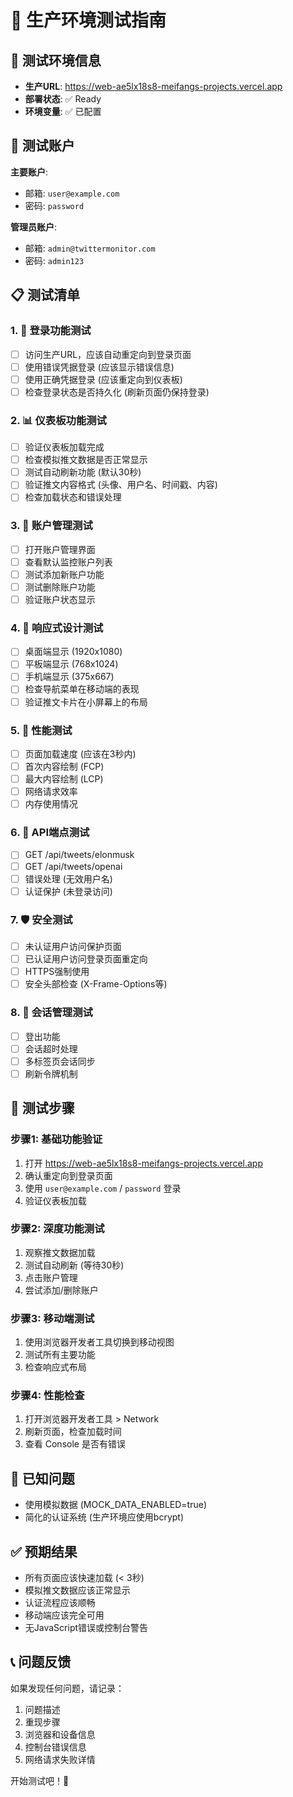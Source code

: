 # 🧪 生产环境测试指南

## 📍 测试环境信息
- **生产URL**: https://web-ae5lx18s8-meifangs-projects.vercel.app
- **部署状态**: ✅ Ready
- **环境变量**: ✅ 已配置

## 🔐 测试账户
**主要账户**:
- 邮箱: `user@example.com`
- 密码: `password`

**管理员账户**:
- 邮箱: `admin@twittermonitor.com`
- 密码: `admin123`

## 📋 测试清单

### 1. 🔑 登录功能测试
- [ ] 访问生产URL，应该自动重定向到登录页面
- [ ] 使用错误凭据登录 (应该显示错误信息)
- [ ] 使用正确凭据登录 (应该重定向到仪表板)
- [ ] 检查登录状态是否持久化 (刷新页面仍保持登录)

### 2. 📊 仪表板功能测试
- [ ] 验证仪表板加载完成
- [ ] 检查模拟推文数据是否正常显示
- [ ] 测试自动刷新功能 (默认30秒)
- [ ] 验证推文内容格式 (头像、用户名、时间戳、内容)
- [ ] 检查加载状态和错误处理

### 3. 👥 账户管理测试
- [ ] 打开账户管理界面
- [ ] 查看默认监控账户列表
- [ ] 测试添加新账户功能
- [ ] 测试删除账户功能
- [ ] 验证账户状态显示

### 4. 📱 响应式设计测试
- [ ] 桌面端显示 (1920x1080)
- [ ] 平板端显示 (768x1024)
- [ ] 手机端显示 (375x667)
- [ ] 检查导航菜单在移动端的表现
- [ ] 验证推文卡片在小屏幕上的布局

### 5. 🚀 性能测试
- [ ] 页面加载速度 (应该在3秒内)
- [ ] 首次内容绘制 (FCP)
- [ ] 最大内容绘制 (LCP)
- [ ] 网络请求效率
- [ ] 内存使用情况

### 6. 🔄 API端点测试
- [ ] GET /api/tweets/elonmusk
- [ ] GET /api/tweets/openai
- [ ] 错误处理 (无效用户名)
- [ ] 认证保护 (未登录访问)

### 7. 🛡️ 安全测试
- [ ] 未认证用户访问保护页面
- [ ] 已认证用户访问登录页面重定向
- [ ] HTTPS强制使用
- [ ] 安全头部检查 (X-Frame-Options等)

### 8. 🔄 会话管理测试
- [ ] 登出功能
- [ ] 会话超时处理
- [ ] 多标签页会话同步
- [ ] 刷新令牌机制

## 🎯 测试步骤

### 步骤1: 基础功能验证
1. 打开 https://web-ae5lx18s8-meifangs-projects.vercel.app
2. 确认重定向到登录页面
3. 使用 `user@example.com` / `password` 登录
4. 验证仪表板加载

### 步骤2: 深度功能测试
1. 观察推文数据加载
2. 测试自动刷新 (等待30秒)
3. 点击账户管理
4. 尝试添加/删除账户

### 步骤3: 移动端测试
1. 使用浏览器开发者工具切换到移动视图
2. 测试所有主要功能
3. 检查响应式布局

### 步骤4: 性能检查
1. 打开浏览器开发者工具 > Network
2. 刷新页面，检查加载时间
3. 查看 Console 是否有错误

## 🚨 已知问题
- 使用模拟数据 (MOCK_DATA_ENABLED=true)
- 简化的认证系统 (生产环境应使用bcrypt)

## ✅ 预期结果
- 所有页面应该快速加载 (< 3秒)
- 模拟推文数据应该正常显示
- 认证流程应该顺畅
- 移动端应该完全可用
- 无JavaScript错误或控制台警告

## 📞 问题反馈
如果发现任何问题，请记录：
1. 问题描述
2. 重现步骤  
3. 浏览器和设备信息
4. 控制台错误信息
5. 网络请求失败详情

开始测试吧！🚀